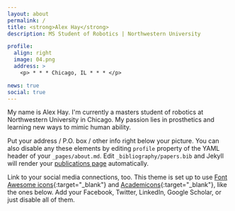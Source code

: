 ```yaml
---
layout: about
permalink: /
title: <strong>Alex Hay</strong>
description: MS Student of Robotics | Northwestern University

profile:
  align: right
  image: 04.png
  address: >
    <p> * * * Chicago, IL * * * </p>

news: true
social: true
---
```


My name is Alex Hay. I'm currently a masters student of robotics at Northwestern University in Chicago. My passion lies in prosthetics and learning new ways to mimic human ability.

Put your address / P.O. box / other info right below your picture. You can also disable any these elements by editing `profile` property of the YAML header of your `_pages/about.md`. Edit `_bibliography/papers.bib` and Jekyll will render your [publications page](/al-folio/publications/) automatically.

Link to your social media connections, too. This theme is set up to use [Font Awesome icons](http://fortawesome.github.io/Font-Awesome/){:target="\_blank"} and [Academicons](https://jpswalsh.github.io/academicons/){:target="\_blank"}, like the ones below. Add your Facebook, Twitter, LinkedIn, Google Scholar, or just disable all of them.
